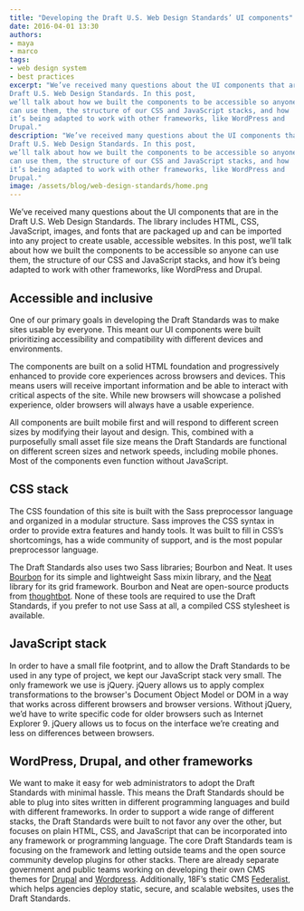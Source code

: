 ```yaml
---
title: "Developing the Draft U.S. Web Design Standards’ UI components"
date: 2016-04-01 13:30
authors:
- maya
- marco
tags:
- web design system
- best practices
excerpt: "We’ve received many questions about the UI components that are in the
Draft U.S. Web Design Standards. In this post,
we’ll talk about how we built the components to be accessible so anyone
can use them, the structure of our CSS and JavaScript stacks, and how
it’s being adapted to work with other frameworks, like WordPress and
Drupal."
description: "We’ve received many questions about the UI components that are in the
Draft U.S. Web Design Standards. In this post,
we’ll talk about how we built the components to be accessible so anyone
can use them, the structure of our CSS and JavaScript stacks, and how
it’s being adapted to work with other frameworks, like WordPress and
Drupal."
image: /assets/blog/web-design-standards/home.png
---
```


We’ve received many questions about the UI components that are in the
Draft U.S. Web Design Standards. The library includes HTML, CSS,
JavaScript, images, and fonts that are packaged up and can be imported
into any project to create usable, accessible websites. In this post,
we’ll talk about how we built the components to be accessible so anyone
can use them, the structure of our CSS and JavaScript stacks, and how
it’s being adapted to work with other frameworks, like WordPress and
Drupal.

Accessible and inclusive
------------------------

One of our primary goals in developing the Draft Standards was to make
sites usable by everyone. This meant our UI components were built
prioritizing accessibility and compatibility with different devices and
environments.

The components are built on a solid HTML foundation and progressively
enhanced to provide core experiences across browsers and devices. This
means users will receive important information and be able to interact
with critical aspects of the site. While new browsers will showcase a
polished experience, older browsers will always have a usable
experience.

All components are built mobile first and will respond to different
screen sizes by modifying their layout and design. This, combined with a
purposefully small asset file size means the Draft Standards are
functional on different screen sizes and network speeds, including
mobile phones. Most of the components even function without JavaScript.

CSS stack
---------

The CSS foundation of this site is built with the
Sass preprocessor language and organized in
a modular structure. Sass improves the CSS syntax in order to provide
extra features and handy tools. It was built to fill in CSS’s
shortcomings, has a wide community of support, and is the most popular
preprocessor language.

The Draft Standards also uses two Sass libraries; Bourbon and Neat. It
uses [Bourbon](http://bourbon.io/) for its simple and lightweight Sass
mixin library, and the [Neat](http://neat.bourbon.io/) library for its
grid framework. Bourbon and Neat are open-source products from
[thoughtbot](https://thoughtbot.com/). None of these tools are
required to use the Draft Standards, if you prefer to not use Sass at
all, a compiled CSS stylesheet is available.

JavaScript stack
----------------

In order to have a small file footprint, and to allow the Draft
Standards to be used in any type of project, we kept our JavaScript
stack very small. The only framework we use is jQuery. jQuery allows us
to apply complex transformations to the browser's Document Object Model
or DOM in a way that works across different browsers and browser
versions. Without jQuery, we’d have to write specific code for older
browsers such as Internet Explorer 9. jQuery allows us to focus on the
interface we’re creating and less on differences between browsers.

WordPress, Drupal, and other frameworks
---------------------------------------

We want to make it easy for web administrators to adopt the Draft
Standards with minimal hassle. This means the Draft Standards should be
able to plug into sites written in different programming languages and
build with different frameworks. In order to support a wide range of
different stacks, the Draft Standards were built to not favor any over
the other, but focuses on plain HTML, CSS, and JavaScript that can be
incorporated into any framework or programming language. The core Draft
Standards team is focusing on the framework and letting outside teams
and the open source community develop plugins for other stacks. There
are already separate government and public teams working on developing
their own CMS themes for
[Drupal](https://github.com/18F/web-design-standards-drupal) and
[Wordpress](https://github.com/bbertucc/us-web-design-standards-wp).
Additionally, 18F’s static CMS
[Federalist](https://federalist.18f.gov/), which helps agencies deploy
static, secure, and scalable websites, uses the Draft Standards.

